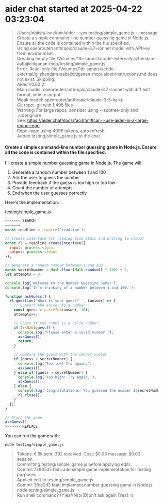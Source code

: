 
# aider chat started at 2025-04-22 03:23:04

> /Users/nbiish/.local/bin/aider --yes testing/simple_game.js --message Create a simple command-line number guessing game in Node.js. Ensure all the code is contained within the file specified.  
> Using openrouter/anthropic/claude-3.7-sonnet model with API key from environment.  
> Creating empty file /Volumes/1tb-sandisk/code-external/giizhendam-aabajichiganan-mcp/testing/simple_game.js  
> Error: Read-only file /Volumes/1tb-sandisk/code-external/giizhendam-aabajichiganan-mcp/.aider-instructions.md does not exist. Skipping.  
> Aider v0.82.2  
> Main model: openrouter/anthropic/claude-3.7-sonnet with diff edit format, infinite output  
> Weak model: openrouter/anthropic/claude-3-5-haiku  
> Git repo: .git with 1,495 files  
> Warning: For large repos, consider using --subtree-only and .aiderignore  
> See: https://aider.chat/docs/faq.html#can-i-use-aider-in-a-large-mono-repo  
> Repo-map: using 4096 tokens, auto refresh  
> Added testing/simple_game.js to the chat.  

#### Create a simple command-line number guessing game in Node.js. Ensure all the code is contained within the file specified.  

I'll create a simple number guessing game in Node.js. The game will:
1. Generate a random number between 1 and 100
2. Ask the user to guess the number
3. Provide feedback if the guess is too high or too low
4. Count the number of attempts
5. End when the user guesses correctly

Here's the implementation:

testing/simple_game.js
```javascript
<<<<<<< SEARCH
=======
const readline = require('readline');

// Create interface for reading from stdin and writing to stdout
const rl = readline.createInterface({
  input: process.stdin,
  output: process.stdout
});

// Generate a random number between 1 and 100
const secretNumber = Math.floor(Math.random() * 100) + 1;
let attempts = 0;

console.log('Welcome to the Number Guessing Game!');
console.log('I\'m thinking of a number between 1 and 100.');

function askGuess() {
  rl.question('What is your guess? ', (answer) => {
    // Convert the answer to a number
    const guess = parseInt(answer, 10);
    attempts++;

    // Check if the input is a valid number
    if (isNaN(guess)) {
      console.log('Please enter a valid number!');
      askGuess();
      return;
    }

    // Compare the guess with the secret number
    if (guess < secretNumber) {
      console.log('Too low! Try again.');
      askGuess();
    } else if (guess > secretNumber) {
      console.log('Too high! Try again.');
      askGuess();
    } else {
      console.log(`Congratulations! You guessed the number ${secretNumber} in ${attempts} attempts!`);
      rl.close();
    }
  });
}

// Start the game
askGuess();
>>>>>>> REPLACE
```

You can run the game with:

```bash
node testing/simple_game.js
```

> Tokens: 6.6k sent, 392 received. Cost: $0.03 message, $0.03 session.  
> Committing testing/simple_game.js before applying edits.  
> Commit 7380535 feat: add simple game implementation for testing purposes  
> Applied edit to testing/simple_game.js  
> Commit 3fce2d3 feat: implement number guessing game in Node.js  
> node testing/simple_game.js  
> Run shell command? (Y)es/(N)o/(D)on't ask again [Yes]: n  
